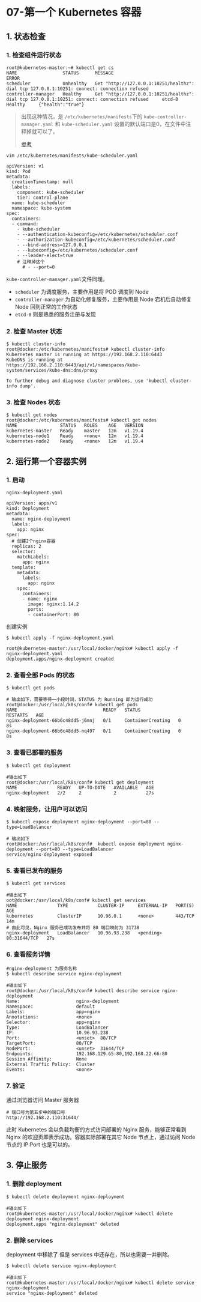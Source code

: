 # 07-第一个 Kubernetes 容器

## 1. 状态检查

### 1. 检查组件运行状态

```shell
root@kubernetes-master:~# kubectl get cs
NAME                 STATUS      MESSAGE                                                                                       ERROR
scheduler            Unhealthy   Get "http://127.0.0.1:10251/healthz": dial tcp 127.0.0.1:10251: connect: connection refused   
controller-manager   Healthy     Get "http://127.0.0.1:10251/healthz": dial tcp 127.0.0.1:10251: connect: connection refused     etcd-0               Healthy     {"health":"true"}
```

> 出现这种情况，是 `/etc/kubernetes/manifests`下的 `kube-controller-manager.yaml` 和 `kube-scheduler.yaml` 设置的默认端口是0，在文件中注释掉就可以了。
>
> [参考](https://blog.csdn.net/cymm_liu/article/details/108458197)



```shell
vim /etc/kubernetes/manifests/kube-scheduler.yaml

apiVersion: v1
kind: Pod
metadata:
  creationTimestamp: null
  labels:
    component: kube-scheduler
    tier: control-plane
  name: kube-scheduler
  namespace: kube-system
spec:
  containers:
  - command:
    - kube-scheduler
    - --authentication-kubeconfig=/etc/kubernetes/scheduler.conf
    - --authorization-kubeconfig=/etc/kubernetes/scheduler.conf
    - --bind-address=127.0.0.1
    - --kubeconfig=/etc/kubernetes/scheduler.conf
    - --leader-elect=true
    # 注释掉这个
      # - --port=0
```

`kube-controller-manager.yaml`文件同理。



* `scheduler`  为调度服务，主要作用是将 POD 调度到 Node
* `controller-manager` 为自动化修复服务，主要作用是 Node 宕机后自动修复 Node 回到正常的工作状态
* `etcd-0`  则是熟悉的服务注册与发现

### 2. 检查 Master 状态

```shell
$ kubectl cluster-info
root@docker:/etc/kubernetes/manifests# kubectl cluster-info
Kubernetes master is running at https://192.168.2.110:6443
KubeDNS is running at https://192.168.2.110:6443/api/v1/namespaces/kube-system/services/kube-dns:dns/proxy

To further debug and diagnose cluster problems, use 'kubectl cluster-info dump'.
```



### 3. 检查 Nodes 状态

```shell
$ kubectl get nodes
root@docker:/etc/kubernetes/manifests# kubectl get nodes
NAME                STATUS   ROLES    AGE   VERSION
kubernetes-master   Ready    master   12m   v1.19.4
kubernetes-node1    Ready    <none>   12m   v1.19.4
kubernetes-node2    Ready    <none>   12m   v1.19.4
```



## 2. 运行第一个容器实例

### 1. 启动

`nginx-deployment.yaml`

```shell
apiVersion: apps/v1
kind: Deployment
metadata:
  name: nginx-deployment
  labels:
    app: nginx
spec:
  # 创建2个nginx容器
  replicas: 2
  selector:
    matchLabels:
      app: nginx
  template:
    metadata:
      labels:
        app: nginx
    spec:
      containers:
      - name: nginx
        image: nginx:1.14.2
        ports:
        - containerPort: 80
```

创建实例

```shell
$ kubectl apply -f nginx-deployment.yaml

root@kubernetes-master:/usr/local/docker/nginx# kubectl apply -f nginx-deployment.yaml
deployment.apps/nginx-deployment created
```





### 2. 查看全部 Pods 的状态

```shell
$ kubectl get pods

# 输出如下，需要等待一小段时间，STATUS 为 Running 即为运行成功
root@docker:/usr/local/k8s/conf# kubectl get pods
NAME                                READY   STATUS              RESTARTS   AGE
nginx-deployment-66b6c48dd5-j6mnj   0/1     ContainerCreating   0          8s
nginx-deployment-66b6c48dd5-nq497   0/1     ContainerCreating   0          8s
```



### 3. 查看已部署的服务

```shell
$ kubectl get deployment

#输出如下
root@docker:/usr/local/k8s/conf# kubectl get deployment
NAME               READY   UP-TO-DATE   AVAILABLE   AGE
nginx-deployment   2/2     2            2           27s
```



### 4. 映射服务，让用户可以访问

```shell
$ kubectl expose deployment nginx-deployment --port=80 --type=LoadBalancer

# 输出如下
root@docker:/usr/local/k8s/conf#  kubectl expose deployment nginx-deployment --port=80 --type=LoadBalancer
service/nginx-deployment exposed
```

### 5. 查看已发布的服务

```shell
$ kubectl get services

#输出如下
oot@docker:/usr/local/k8s/conf# kubectl get services
NAME               TYPE           CLUSTER-IP     EXTERNAL-IP   PORT(S)        AGE
kubernetes         ClusterIP      10.96.0.1      <none>        443/TCP        14m
# 由此可见，Nginx 服务已成功发布并将 80 端口映射为 31738
nginx-deployment   LoadBalancer   10.96.93.238   <pending>     80:31644/TCP   27s

```



### 6. 查看服务详情

```shell
#nginx-deployment 为服务名称
$ kubectl describe service nginx-deployment

#输出如下
root@docker:/usr/local/k8s/conf# kubectl describe service nginx-deployment
Name:                     nginx-deployment
Namespace:                default
Labels:                   app=nginx
Annotations:              <none>
Selector:                 app=nginx
Type:                     LoadBalancer
IP:                       10.96.93.238
Port:                     <unset>  80/TCP
TargetPort:               80/TCP
NodePort:                 <unset>  31644/TCP
Endpoints:                192.168.129.65:80,192.168.22.66:80
Session Affinity:         None
External Traffic Policy:  Cluster
Events:                   <none>
```

### 7. 验证

通过浏览器访问 Master 服务器

```shell
# 端口号为第五步中的端口号
http://192.168.2.110:31644/
```

此时 Kubernetes 会以负载均衡的方式访问部署的 Nginx 服务，能够正常看到 Nginx 的欢迎页即表示成功。容器实际部署在其它 Node 节点上，通过访问 Node 节点的 IP:Port 也是可以的。



## 3. 停止服务

### 1. 删除 deployment

```shell
$ kubectl delete deployment nginx-deployment

#输出如下
root@kubernetes-master:/usr/local/docker/nginx# kubectl delete deployment nginx-deployment
deployment.apps "nginx-deployment" deleted
```

### 2. 删除 services

deployment 中移除了 但是 services 中还存在，所以也需要一并删除。

```shell
$ kubectl delete service nginx-deployment

#输出如下
root@kubernetes-master:/usr/local/docker/nginx# kubectl delete service nginx-deployment
service "nginx-deployment" deleted
```

